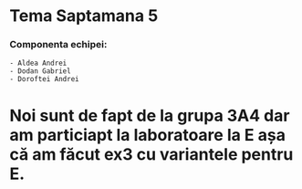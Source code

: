 # Tema Saptamana 5

### Componenta echipei:
    - Aldea Andrei
    - Dodan Gabriel
    - Doroftei Andrei

# Noi sunt de fapt de la grupa 3A4 dar am particiapt la laboratoare la E așa că am făcut ex3 cu variantele pentru E.